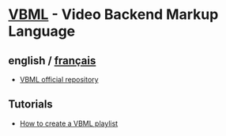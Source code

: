 # [VBML](../README.md) - Video Backend Markup Language

## english / [français](../fr/VBML/README.md)

- [VBML official repository](https://github.com/omega-gg/VBML)

## Tutorials

- [How to create a VBML playlist](https://www.youtube.com/watch?v=LGPvdkTAhDQ)
